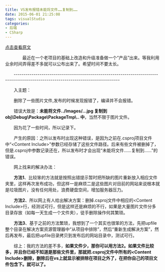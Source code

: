 ```yaml
---
title: VS发布报错未能将文件……复制到……
date: 2015-06-01 21:25:08
tags: visualStudio
categories: 
- 后端
- CSharp
---
```

[点击查看原文](https://www.cnblogs.com/bugzone/p/notfund.html)

<div id="cnblogs_post_body" class="blogpost-body ">
    <p>　　　　最近在一个老项目的基础上改造和升级准备做一个“产品”出来。等我利用业余时间弄得差不多就可以公布出来了。希望时间不要太长。</p>
<p>　　-----------------------------------------------------------------------------------------------------------------------------------</p>
<p>　　入主题：</p>
<p>　　删除了一些图片文件,发布的时候发现报错了，编译并不会报错。</p>
<p>　　错误大致是：<strong>未能将文件../Images/...jpg 复制到 obj\Debug\Package\PackageTmp\.. 中</strong>，当然不限于图片文件。</p>
<p>　　因为花了一些时间，所以记录下。</p>
<p>　　产生的原因：之所以发布时出现这种错误，是因为之前在<span lang="EN-US">.csproj项目文件中“<span lang="EN-US">&lt;<span lang="EN-US">Content Include&gt;”参数已经存储了这些文件路径。后来有些文件被删掉了，但是.csproj中参数记录还在，所以发布时才会出现“未能将文件……复制到……”的错误。</span></span></span></p>
<p>　　网上找来的解决办法：</p>
<p align="left"><strong>　　方法1</strong>、比较笨的方法就是按照出错提示暂时把所缺的图片重新放入相应文件夹里，这样再次发布成功，但这样一是麻烦二是这些图片对目前的网站来说根本就是垃圾图片，没有任何用处，浪费硬盘空间，增加服务器压力。</p>
<p align="left"><strong>　　方法2</strong>、所以网上有人给出解决方案：删掉.csproj文件中相应的&lt;Content Include&gt;行，经测试可行，但是这样还是麻烦的不行，如果是大量图片文件分多目录存放（如每一天生成一个文件夹），徒手删除操作何其繁琐。</p>
<p align="left"><strong>　　方法3</strong>、基于之前的方法繁琐，我想到了一个其实也很笨的方法，先把upfile整个目录在解决方案资源管理器中“从项目中排除”，然后“重新生成解决方案”，然后再发布，最后把upfile目录拷贝到发布后的网站目录中，测试可行。</p>
<p align="left">　　综上：我的方法的差不多，<strong>如果文件少，那你可以用方法2。如果文件比较多，并且你已经不知道是那些文件里，那就把.csproj文件中所有的&lt;Content Include&gt;删除，删除后在vs上就显示被排除在项目之外了，在把你自己的项目文件包含下。就可以了。</strong></p>
<p align="left"><strong>　　</strong></p>
</div>
